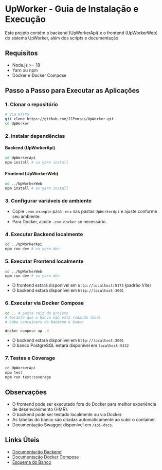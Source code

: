# UpWorker - Guia de Instalação e Execução

Este projeto contém o backend (UpWorkerApi) e o frontend (UpWorkerWeb) do sistema UpWorker, além dos scripts e documentação.

## Requisitos
- Node.js >= 18
- Yarn ou npm
- Docker e Docker Compose

## Passo a Passo para Executar as Aplicações

### 1. Clonar o repositório
```bash
# Via HTTPS
git clone https://github.com/JJPontes/UpWorker.git
cd UpWorker
```

### 2. Instalar dependências

#### Backend (UpWorkerApi)
```bash
cd UpWorkerApi
npm install # ou yarn install
```

#### Frontend (UpWorkerWeb)
```bash
cd ../UpWorkerWeb
npm install # ou yarn install
```

### 3. Configurar variáveis de ambiente
- Copie `.env.example` para `.env` nas pastas `UpWorkerApi` e ajuste conforme seu ambiente.
- Para Docker, ajuste `.env.docker` se necessário.

### 4. Executar Backend localmente
```bash
cd ../UpWorkerApi
npm run dev # ou yarn dev
```

### 5. Executar Frontend localmente
```bash
cd ../UpWorkerWeb
npm run dev # ou yarn dev
```
- O frontend estará disponível em `http://localhost:5173` (padrão Vite)
- O backend estará disponível em `http://localhost:3001`

### 6. Executar via Docker Compose
```bash
cd .. # pasta raiz do projeto
# Garante que o banco não está rodando local
# Sobe containers do backend e banco

docker compose up -d
```
- O backend estará disponível em `http://localhost:3001`
- O banco PostgreSQL estará disponível em `localhost:5432`

### 7. Testes e Coverage
```bash
cd UpWorkerApi
npm test
npm run test:coverage
```

## Observações
- O frontend pode ser executado fora do Docker para melhor experiência de desenvolvimento (HMR).
- O backend pode ser testado localmente ou via Docker.
- As tabelas do banco são criadas automaticamente ao subir o container.
- Documentação Swagger disponível em `/api-docs`.

## Links Úteis
- [Documentação Backend](docs/backend/arquitetura_backend.md)
- [Documentação Docker Compose](docs/devops/docker_compose.md)
- [Esquema do Banco](docs/database/esquema.md)
